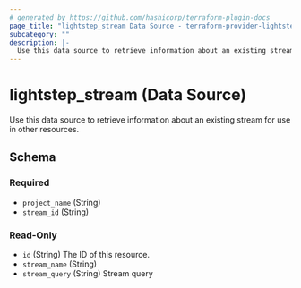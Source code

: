 ```yaml
---
# generated by https://github.com/hashicorp/terraform-plugin-docs
page_title: "lightstep_stream Data Source - terraform-provider-lightstep"
subcategory: ""
description: |-
  Use this data source to retrieve information about an existing stream for use in other resources.
---
```


# lightstep_stream (Data Source)

Use this data source to retrieve information about an existing stream for use in other resources.



<!-- schema generated by tfplugindocs -->
## Schema

### Required

- `project_name` (String)
- `stream_id` (String)

### Read-Only

- `id` (String) The ID of this resource.
- `stream_name` (String)
- `stream_query` (String) Stream query
